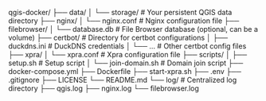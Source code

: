 qgis-docker/
├── data/
│   └── storage/  # Your persistent QGIS data directory
├── nginx/
│   └── nginx.conf # Nginx configuration file
├── filebrowser/
│   └── database.db # File Browser database (optional, can be a volume)
├── certbot/        # Directory for certbot configurations
│   ├── duckdns.ini # DuckDNS credentials
│   └── ...         # Other certbot config files
├── xpra/
│   └── xpra.conf   # Xpra configuration file
├── scripts/
│   ├── setup.sh      # Setup script
│   └── join-domain.sh # Domain join script
├── docker-compose.yml
├── Dockerfile
├── start-xpra.sh
├── .env
├── .gitignore
├── LICENSE
└── README.md
└── log/ # Centralized log directory
    ├── qgis.log
    ├── nginx.log
    └── filebrowser.log
